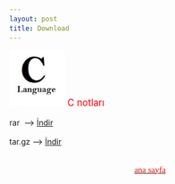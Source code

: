 ```yaml
---
layout: post
title: Download
---
```


<img src="/chrome/cehars19/321.jpg" width="100" height="100" border="0" >


<body>
<big><span style="color: red;">C notları </span></big>
<br>
<br>rar&nbsp; --&gt; <a href="http://hotfile.com/dl/129480243/e3d5832/C_dili_-_%28cehars.github.com%29.rar.html" target="_blank">İndir</a>
<br><br>tar.gz --&gt;&nbsp;<a href="http://hotfile.com/dl/129480582/30cc05d/C_dili_-_%28cehars.github.com%29.tar.gz.html" target="_blank">İndir</a>
<br><br><a href="http://hotfile.com/dl/129480582/30cc05d/C_dili_-_%28cehars.github.com%29.tar.gz.html" target="_blank"></a>

</body>



<a href="http://cehars.github.com/"><p align="center"><span  class="Apple-style-span" style="color: rgb(255, 0, 0); font-family: 'Comic Sans MS'; font-size: 15px; line-height: 22px; text-align: justify;" > ana sayfa </span></p></a>


